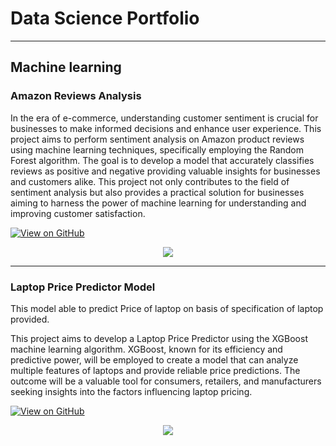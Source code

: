 # Data Science Portfolio
---
## Machine learning

### Amazon Reviews Analysis 

In the era of e-commerce, understanding customer sentiment is crucial for businesses to make informed decisions and enhance user experience. This project aims to perform sentiment analysis on Amazon product reviews using machine learning techniques, specifically employing the Random Forest algorithm. The goal is to develop a model that accurately classifies reviews as positive and negative providing valuable insights for businesses and customers alike.
This project not only contributes to the field of sentiment analysis but also provides a practical solution for businesses aiming to harness the power of machine learning for understanding and improving customer satisfaction.

[![View on GitHub](https://img.shields.io/badge/GitHub-View_on_GitHub-blue?logo=GitHub)](https://github.com/praveenkkushwaha/NLP_amazon_reviews_project.git)

<center><img src="images/new_sen.png"/></center>

---
### Laptop Price Predictor Model 

This model able to predict Price of laptop on basis of specification of laptop provided.

This project aims to develop a Laptop Price Predictor using the XGBoost machine learning algorithm. XGBoost, known for its efficiency and predictive power, will be employed to create a model that can analyze multiple features of laptops and provide reliable price predictions. The outcome will be a valuable tool for consumers, retailers, and manufacturers seeking insights into the factors influencing laptop pricing.

[![View on GitHub](https://img.shields.io/badge/GitHub-View_on_GitHub-blue?logo=GitHub)](https://github.com/praveenkkushwaha/Laptop_price_predictor.git)

<center><img src="images/new_lap.png"/></center>


